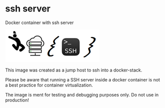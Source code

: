 # ssh server
Docker container with ssh server

<p>
<img src="https://github.com/pcantaluppi/ssh-server/blob/master/img/jumphost.png?raw=true" alt="Jump Host" />
</p>

This image was created as a jump host to ssh into a docker-stack.

Please be aware that running a SSH server inside a docker container is not a best practice for container virtualization.

The image is ment for testing and debugging purposes only. Do not use in production!
